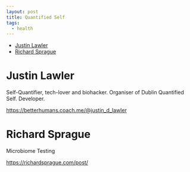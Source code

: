 ```yaml
---
layout: post
title: Quantified Self
tags:
  - health
---
```


<!-- TOC depthFrom:1 depthTo:6 withLinks:1 updateOnSave:1 orderedList:0 -->

- [Justin Lawler](#justin-lawler)
- [Richard Sprague](#richard-sprague)

<!-- /TOC -->

# Justin Lawler
Self-Quantifier, tech-lover and biohacker. Organiser of Dublin Quantified Self. Developer.

https://betterhumans.coach.me/@justin_d_lawler

# Richard Sprague
Microbiome Testing

https://richardsprague.com/post/
